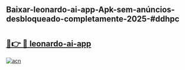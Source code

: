 ## Baixar-leonardo-ai-app-Apk-sem-anúncios-desbloqueado-completamente-2025-#ddhpc

# <h2><a href="https://ainizakaria.my?title=leonardo-ai-app&ref=20M">🔗👉 🔴 leonardo-ai-app</a></h2>

[![acn](https://github.com/user-attachments/assets/0f9c940e-d8b0-45ae-aac7-cd30a18b3e1c)](https://ainizakaria.my?title=leonardo-ai-app&ref=20M)

